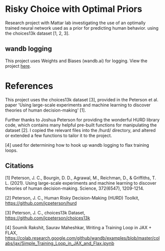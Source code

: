 # Risky Choice with Optimal Priors

Research project with Mattar lab investigating the use of an optimally trained neural network used as a prior for predicting human behavior. using the choices13k dataset [1, 2, 3].
 
## wandb logging
This project uses Weights and Biases (wandb.ai) for logging. 
View the project [here](https://wandb.ai/brookeryan/choices13k-optimal/). 

# References 
This project uses the choices13k dataset [3], provided in the Peterson et al. paper 'Using large-scale experiments and machine learning to discover theories of human decision-making' [1].

Further thanks to Joshua Peterson for providing the wonderful HURD library code, which contains many helpful pre-built functions for manipulating the dataset [2]. I copied the relevant files into the /hurd/ directory, and altered or extended a few functions to tailor it to the project.  

[4] used for determining how to hook up wandb logging to flax training loops. 

## Citations 
[1] Peterson, J. C., Bourgin, D. D., Agrawal, M., Reichman, D., & Griffiths, T. L. (2021). Using large-scale experiments and machine learning to discover theories of human decision-making. Science, 372(6547), 1209-1214.

[2] Peterson, J. C., Human Risky Decision-Making (HURD) Toolkit, https://github.com/jcpeterson/hurd

[3] Peterson, J. C., choices13k Dataset, https://github.com/jcpeterson/choices13k

[4] Soumik Rakshit, Saurav Maheshkar, Writing a Training Loop in JAX + FLAX, https://colab.research.google.com/github/wandb/examples/blob/master/colabs/jax/Simple_Training_Loop_in_JAX_and_Flax.ipynb
